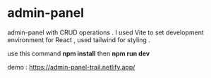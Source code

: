 # admin-panel 

admin-panel with CRUD operations . 
I used Vite to set development environment for React , used tailwind for styling . 

use this command 
**npm install** then **npm run dev** 


demo : https://admin-panel-trail.netlify.app/

